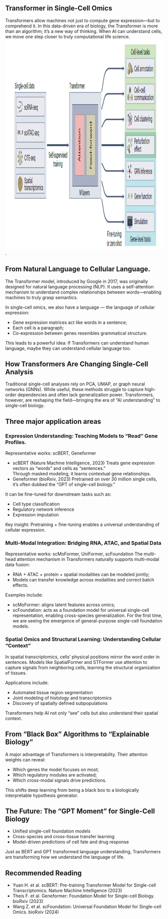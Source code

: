 ## Transformer in Single-Cell Omics
Transformers allow machines not just to compute gene expression—but to comprehend it. In this data-driven era of biology, the Transformer is more than an algorithm; it’s a new way of thinking. When AI can understand cells, we move one step closer to truly computational life science.
<img src="./transformer.png" width = "666" height = "666">.

## From Natural Language to Cellular Language.
The Transformer model, introduced by Google in 2017, was originally designed for natural language processing (NLP).
It uses a self-attention mechanism to understand complex relationships between words—enabling machines to truly grasp semantics.

In single-cell omics, we also have a language — the language of cellular expression:
- Gene expression matrices act like words in a sentence;
- Each cell is a paragraph;
- Co-expression between genes resembles grammatical structure.

This leads to a powerful idea:
If Transformers can understand human language, maybe they can understand cellular language too.

## How Transformers Are Changing Single-Cell Analysis
Traditional single-cell analyses rely on PCA, UMAP, or graph neural networks (GNNs).
While useful, these methods struggle to capture high-order dependencies and often lack generalization power.
Transformers, however, are reshaping the field—bringing the era of “AI understanding” to single-cell biology.

## Three major application areas
### Expression Understanding: Teaching Models to “Read” Gene Profiles.
Representative works: scBERT, Geneformer
- scBERT (Nature Machine Intelligence, 2023)
Treats gene expression vectors as “words” and cells as “sentences.” \
Through masked modeling, it learns contextual gene relationships.
- Geneformer (bioRxiv, 2023)
Pretrained on over 30 million single cells, it’s often dubbed the “GPT of single-cell biology.” 

It can be fine-tuned for downstream tasks such as:
- Cell type classification
- Regulatory network inference
- Expression imputation

Key insight:
Pretraining + fine-tuning enables a universal understanding of cellular expression.

### Multi-Modal Integration: Bridging RNA, ATAC, and Spatial Data
Representative works: scMoFormer, UniFormer, scFoundation
The multi-head attention mechanism in Transformers naturally supports multi-modal data fusion:
- RNA + ATAC + protein + spatial modalities can be modeled jointly;
- Models can transfer knowledge across modalities and correct batch effects. 

Examples include:
- scMoFormer: aligns latent features across omics;
- scFoundation: acts as a foundation model for universal single-cell representation, enabling cross-species generalization.
For the first time, we are seeing the emergence of general-purpose single-cell foundation models.

### Spatial Omics and Structural Learning: Understanding Cellular “Context”
In spatial transcriptomics, cells’ physical positions mirror the word order in sentences.
Models like SpatialFormer and STFormer use attention to capture signals from neighboring cells, learning the structural organization of tissues.

Applications include:

- Automated tissue region segmentation
- Joint modeling of histology and transcriptomics
- Discovery of spatially defined subpopulations

Transformers help AI not only “see” cells but also understand their spatial context.

## From “Black Box” Algorithms to “Explainable Biology”
A major advantage of Transformers is interpretability.
Their attention weights can reveal:
- Which genes the model focuses on most;
- Which regulatory modules are activated;
- Which cross-modal signals drive predictions.

This shifts deep learning from being a black box to a biologically interpretable hypothesis generator.

## The Future: The “GPT Moment” for Single-Cell Biology
- Unified single-cell foundation models
- Cross-species and cross-tissue transfer learning
- Model-driven predictions of cell fate and drug response

Just as BERT and GPT transformed language understanding, Transformers are transforming how we understand the language of life.


## Recommended Reading
- Yuan H. et al. scBERT: Pre-training Transformer Model for Single-cell Transcriptomics. Nature Machine Intelligence (2023)
- Theis F. et al. Geneformer: Foundation Model for Single-cell Biology. bioRxiv (2023)
- Wang Z. et al. scFoundation: Universal Foundation Model for Single-cell Omics. bioRxiv (2024)
